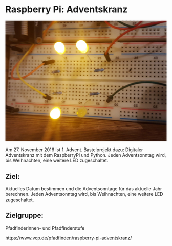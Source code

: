 # Raspberry Pi: Adventskranz

![](/images/IMG_20161025_215557.jpg)

Am 27. November 2016 ist 1. Advent. Bastelprojekt dazu: Digitaler Adventskranz mit dem RaspberryPi und Python. Jeden Adventsonntag wird, bis Weihnachten, eine weitere LED zugeschaltet.

## Ziel:
Aktuelles Datum bestimmen und die Adventsonntage für das aktuelle Jahr berechnen. Jeden Adventsonntag wird, bis Weihnachten, eine weitere LED zugeschaltet.

## Zielgruppe:
Pfadfinderinnen- und Pfadfinderstufe


https://www.vcp.de/pfadfinden/raspberry-pi-adventskranz/
